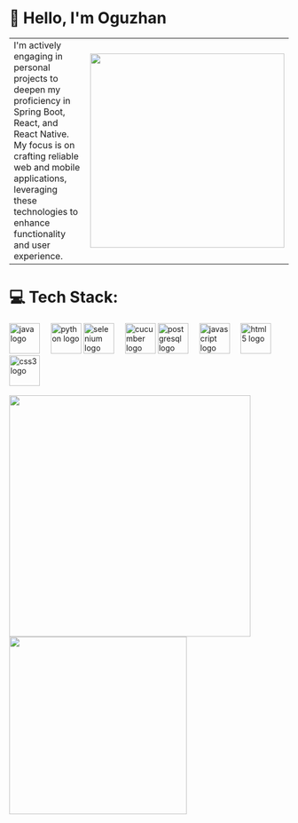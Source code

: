 # 💫 Hello, I'm Oguzhan

<table>
  <tr>
    <td>
      I'm actively engaging in personal projects to deepen my proficiency in Spring Boot, React, and React Native. My focus is on crafting reliable web and mobile applications, leveraging these technologies to enhance functionality and user experience.
    </td>
    <td>
      <img src="https://github.com/emiruyanik/emiruyanik/assets/141172584/580231ce-dc3f-413c-8ff9-58aa4bb77591"  width="350"/>
    </td>
  </tr>
</table>


<!-- Tech Stack Section -->
# 💻 Tech Stack:
<div align="left">
  <img src="https://cdn.jsdelivr.net/gh/devicons/devicon/icons/java/java-original.svg" height="55" alt="java logo"  />
  <img width="12" />
  <img src="https://www.svgrepo.com/show/376344/python.svg" height="55" alt="python logo"  />
   <img src="https://cdn.jsdelivr.net/gh/devicons/devicon/icons/selenium/selenium-original.svg" height="55" alt="selenium logo"  />
  <img width="12" />
  <img src="https://cdn.jsdelivr.net/gh/devicons/devicon/icons/cucumber/cucumber-plain.svg" height="55" alt="cucumber logo"  />
  <img src="https://cdn.jsdelivr.net/gh/devicons/devicon/icons/postgresql/postgresql-original.svg" height="55" alt="postgresql logo"  />
  <img width="12" />
  <img src="https://cdn.jsdelivr.net/gh/devicons/devicon/icons/javascript/javascript-original.svg" height="55" alt="javascript logo"  />
  <img width="12" />
  <img src="https://cdn.jsdelivr.net/gh/devicons/devicon/icons/html5/html5-original.svg" height="55" alt="html5 logo"  />
  <img width="12" />
  <img src="https://cdn.jsdelivr.net/gh/devicons/devicon/icons/css3/css3-original.svg" height="55" alt="css3 logo"  />
  <img width="12" />
 
</div>
<!-- Stats and GIF Section -->
<p float="left">
  <img src="https://github-readme-streak-stats.herokuapp.com/?user=oguzzhanturkmen&theme=dark&hide_border=true" width="435" />
  <img src="https://github-readme-stats.vercel.app/api/top-langs/?username=oguzzhanturkmen&theme=dark&hide_border=true&include_all_commits=true&count_private=true&layout=compact" width="320" /> 
  
</p>




